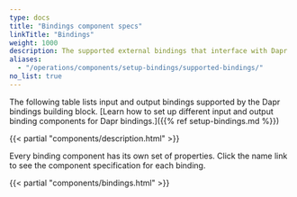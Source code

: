 ```yaml
---
type: docs
title: "Bindings component specs"
linkTitle: "Bindings"
weight: 1000
description: The supported external bindings that interface with Dapr
aliases:
  - "/operations/components/setup-bindings/supported-bindings/"
no_list: true
---
```


The following table lists input and output bindings supported by the Dapr bindings building block. [Learn how to set up different input and output binding components for Dapr bindings.]({{% ref setup-bindings.md %}})

{{< partial "components/description.html" >}}

Every binding component has its own set of properties. Click the name link to see the component specification for each binding.

{{< partial "components/bindings.html" >}}
